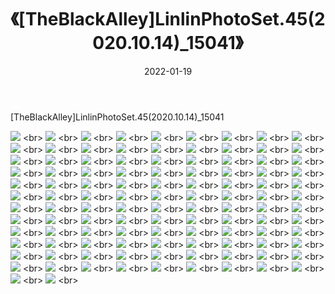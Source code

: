 ﻿---
layout: post
title:  《[TheBlackAlley]LinlinPhotoSet.45(2020.10.14)_15041》
date:   2022-01-19
img: http://imgx.orgx.ga/漏D/2022/[TheBlackAlley]LinlinPhotoSet.45(2020.10.14)_15041/000.jpg
categories: [美女, 清纯, 唯美]
---

[TheBlackAlley]LinlinPhotoSet.45(2020.10.14)_15041

  ![](http://imgx.orgx.ga/漏D/2022/[TheBlackAlley]LinlinPhotoSet.45(2020.10.14)_15041/001.jpg) <br> ![](http://imgx.orgx.ga/漏D/2022/[TheBlackAlley]LinlinPhotoSet.45(2020.10.14)_15041/002.jpg) <br> ![](http://imgx.orgx.ga/漏D/2022/[TheBlackAlley]LinlinPhotoSet.45(2020.10.14)_15041/003.jpg) <br> ![](http://imgx.orgx.ga/漏D/2022/[TheBlackAlley]LinlinPhotoSet.45(2020.10.14)_15041/004.jpg) <br> ![](http://imgx.orgx.ga/漏D/2022/[TheBlackAlley]LinlinPhotoSet.45(2020.10.14)_15041/005.jpg) <br> ![](http://imgx.orgx.ga/漏D/2022/[TheBlackAlley]LinlinPhotoSet.45(2020.10.14)_15041/006.jpg) <br> ![](http://imgx.orgx.ga/漏D/2022/[TheBlackAlley]LinlinPhotoSet.45(2020.10.14)_15041/007.jpg) <br> ![](http://imgx.orgx.ga/漏D/2022/[TheBlackAlley]LinlinPhotoSet.45(2020.10.14)_15041/008.jpg) <br> ![](http://imgx.orgx.ga/漏D/2022/[TheBlackAlley]LinlinPhotoSet.45(2020.10.14)_15041/009.jpg) <br> ![](http://imgx.orgx.ga/漏D/2022/[TheBlackAlley]LinlinPhotoSet.45(2020.10.14)_15041/010.jpg) <br> ![](http://imgx.orgx.ga/漏D/2022/[TheBlackAlley]LinlinPhotoSet.45(2020.10.14)_15041/011.jpg) <br> ![](http://imgx.orgx.ga/漏D/2022/[TheBlackAlley]LinlinPhotoSet.45(2020.10.14)_15041/012.jpg) <br> ![](http://imgx.orgx.ga/漏D/2022/[TheBlackAlley]LinlinPhotoSet.45(2020.10.14)_15041/013.jpg) <br> ![](http://imgx.orgx.ga/漏D/2022/[TheBlackAlley]LinlinPhotoSet.45(2020.10.14)_15041/014.jpg) <br> ![](http://imgx.orgx.ga/漏D/2022/[TheBlackAlley]LinlinPhotoSet.45(2020.10.14)_15041/015.jpg) <br> ![](http://imgx.orgx.ga/漏D/2022/[TheBlackAlley]LinlinPhotoSet.45(2020.10.14)_15041/016.jpg) <br> ![](http://imgx.orgx.ga/漏D/2022/[TheBlackAlley]LinlinPhotoSet.45(2020.10.14)_15041/017.jpg) <br> ![](http://imgx.orgx.ga/漏D/2022/[TheBlackAlley]LinlinPhotoSet.45(2020.10.14)_15041/018.jpg) <br> ![](http://imgx.orgx.ga/漏D/2022/[TheBlackAlley]LinlinPhotoSet.45(2020.10.14)_15041/019.jpg) <br> ![](http://imgx.orgx.ga/漏D/2022/[TheBlackAlley]LinlinPhotoSet.45(2020.10.14)_15041/020.jpg) <br> ![](http://imgx.orgx.ga/漏D/2022/[TheBlackAlley]LinlinPhotoSet.45(2020.10.14)_15041/021.jpg) <br> ![](http://imgx.orgx.ga/漏D/2022/[TheBlackAlley]LinlinPhotoSet.45(2020.10.14)_15041/022.jpg) <br> ![](http://imgx.orgx.ga/漏D/2022/[TheBlackAlley]LinlinPhotoSet.45(2020.10.14)_15041/023.jpg) <br> ![](http://imgx.orgx.ga/漏D/2022/[TheBlackAlley]LinlinPhotoSet.45(2020.10.14)_15041/024.jpg) <br> ![](http://imgx.orgx.ga/漏D/2022/[TheBlackAlley]LinlinPhotoSet.45(2020.10.14)_15041/025.jpg) <br> ![](http://imgx.orgx.ga/漏D/2022/[TheBlackAlley]LinlinPhotoSet.45(2020.10.14)_15041/026.jpg) <br> ![](http://imgx.orgx.ga/漏D/2022/[TheBlackAlley]LinlinPhotoSet.45(2020.10.14)_15041/027.jpg) <br> ![](http://imgx.orgx.ga/漏D/2022/[TheBlackAlley]LinlinPhotoSet.45(2020.10.14)_15041/028.jpg) <br> ![](http://imgx.orgx.ga/漏D/2022/[TheBlackAlley]LinlinPhotoSet.45(2020.10.14)_15041/029.jpg) <br> ![](http://imgx.orgx.ga/漏D/2022/[TheBlackAlley]LinlinPhotoSet.45(2020.10.14)_15041/030.jpg) <br> ![](http://imgx.orgx.ga/漏D/2022/[TheBlackAlley]LinlinPhotoSet.45(2020.10.14)_15041/031.jpg) <br> ![](http://imgx.orgx.ga/漏D/2022/[TheBlackAlley]LinlinPhotoSet.45(2020.10.14)_15041/032.jpg) <br> ![](http://imgx.orgx.ga/漏D/2022/[TheBlackAlley]LinlinPhotoSet.45(2020.10.14)_15041/033.jpg) <br> ![](http://imgx.orgx.ga/漏D/2022/[TheBlackAlley]LinlinPhotoSet.45(2020.10.14)_15041/034.jpg) <br> ![](http://imgx.orgx.ga/漏D/2022/[TheBlackAlley]LinlinPhotoSet.45(2020.10.14)_15041/035.jpg) <br> ![](http://imgx.orgx.ga/漏D/2022/[TheBlackAlley]LinlinPhotoSet.45(2020.10.14)_15041/036.jpg) <br> ![](http://imgx.orgx.ga/漏D/2022/[TheBlackAlley]LinlinPhotoSet.45(2020.10.14)_15041/037.jpg) <br> ![](http://imgx.orgx.ga/漏D/2022/[TheBlackAlley]LinlinPhotoSet.45(2020.10.14)_15041/038.jpg) <br> ![](http://imgx.orgx.ga/漏D/2022/[TheBlackAlley]LinlinPhotoSet.45(2020.10.14)_15041/039.jpg) <br> ![](http://imgx.orgx.ga/漏D/2022/[TheBlackAlley]LinlinPhotoSet.45(2020.10.14)_15041/040.jpg) <br> ![](http://imgx.orgx.ga/漏D/2022/[TheBlackAlley]LinlinPhotoSet.45(2020.10.14)_15041/041.jpg) <br> ![](http://imgx.orgx.ga/漏D/2022/[TheBlackAlley]LinlinPhotoSet.45(2020.10.14)_15041/042.jpg) <br> ![](http://imgx.orgx.ga/漏D/2022/[TheBlackAlley]LinlinPhotoSet.45(2020.10.14)_15041/043.jpg) <br> ![](http://imgx.orgx.ga/漏D/2022/[TheBlackAlley]LinlinPhotoSet.45(2020.10.14)_15041/044.jpg) <br> ![](http://imgx.orgx.ga/漏D/2022/[TheBlackAlley]LinlinPhotoSet.45(2020.10.14)_15041/045.jpg) <br> ![](http://imgx.orgx.ga/漏D/2022/[TheBlackAlley]LinlinPhotoSet.45(2020.10.14)_15041/046.jpg) <br> ![](http://imgx.orgx.ga/漏D/2022/[TheBlackAlley]LinlinPhotoSet.45(2020.10.14)_15041/047.jpg) <br> ![](http://imgx.orgx.ga/漏D/2022/[TheBlackAlley]LinlinPhotoSet.45(2020.10.14)_15041/048.jpg) <br> ![](http://imgx.orgx.ga/漏D/2022/[TheBlackAlley]LinlinPhotoSet.45(2020.10.14)_15041/049.jpg) <br> ![](http://imgx.orgx.ga/漏D/2022/[TheBlackAlley]LinlinPhotoSet.45(2020.10.14)_15041/050.jpg) <br> ![](http://imgx.orgx.ga/漏D/2022/[TheBlackAlley]LinlinPhotoSet.45(2020.10.14)_15041/051.jpg) <br> ![](http://imgx.orgx.ga/漏D/2022/[TheBlackAlley]LinlinPhotoSet.45(2020.10.14)_15041/052.jpg) <br> ![](http://imgx.orgx.ga/漏D/2022/[TheBlackAlley]LinlinPhotoSet.45(2020.10.14)_15041/053.jpg) <br> ![](http://imgx.orgx.ga/漏D/2022/[TheBlackAlley]LinlinPhotoSet.45(2020.10.14)_15041/054.jpg) <br> ![](http://imgx.orgx.ga/漏D/2022/[TheBlackAlley]LinlinPhotoSet.45(2020.10.14)_15041/055.jpg) <br> ![](http://imgx.orgx.ga/漏D/2022/[TheBlackAlley]LinlinPhotoSet.45(2020.10.14)_15041/056.jpg) <br> ![](http://imgx.orgx.ga/漏D/2022/[TheBlackAlley]LinlinPhotoSet.45(2020.10.14)_15041/057.jpg) <br> ![](http://imgx.orgx.ga/漏D/2022/[TheBlackAlley]LinlinPhotoSet.45(2020.10.14)_15041/058.jpg) <br> ![](http://imgx.orgx.ga/漏D/2022/[TheBlackAlley]LinlinPhotoSet.45(2020.10.14)_15041/059.jpg) <br> ![](http://imgx.orgx.ga/漏D/2022/[TheBlackAlley]LinlinPhotoSet.45(2020.10.14)_15041/060.jpg) <br> ![](http://imgx.orgx.ga/漏D/2022/[TheBlackAlley]LinlinPhotoSet.45(2020.10.14)_15041/061.jpg) <br> ![](http://imgx.orgx.ga/漏D/2022/[TheBlackAlley]LinlinPhotoSet.45(2020.10.14)_15041/062.jpg) <br> ![](http://imgx.orgx.ga/漏D/2022/[TheBlackAlley]LinlinPhotoSet.45(2020.10.14)_15041/063.jpg) <br> ![](http://imgx.orgx.ga/漏D/2022/[TheBlackAlley]LinlinPhotoSet.45(2020.10.14)_15041/064.jpg) <br> ![](http://imgx.orgx.ga/漏D/2022/[TheBlackAlley]LinlinPhotoSet.45(2020.10.14)_15041/065.jpg) <br> ![](http://imgx.orgx.ga/漏D/2022/[TheBlackAlley]LinlinPhotoSet.45(2020.10.14)_15041/066.jpg) <br> ![](http://imgx.orgx.ga/漏D/2022/[TheBlackAlley]LinlinPhotoSet.45(2020.10.14)_15041/067.jpg) <br> ![](http://imgx.orgx.ga/漏D/2022/[TheBlackAlley]LinlinPhotoSet.45(2020.10.14)_15041/068.jpg) <br> ![](http://imgx.orgx.ga/漏D/2022/[TheBlackAlley]LinlinPhotoSet.45(2020.10.14)_15041/069.jpg) <br> ![](http://imgx.orgx.ga/漏D/2022/[TheBlackAlley]LinlinPhotoSet.45(2020.10.14)_15041/070.jpg) <br> ![](http://imgx.orgx.ga/漏D/2022/[TheBlackAlley]LinlinPhotoSet.45(2020.10.14)_15041/071.jpg) <br> ![](http://imgx.orgx.ga/漏D/2022/[TheBlackAlley]LinlinPhotoSet.45(2020.10.14)_15041/072.jpg) <br> ![](http://imgx.orgx.ga/漏D/2022/[TheBlackAlley]LinlinPhotoSet.45(2020.10.14)_15041/073.jpg) <br> ![](http://imgx.orgx.ga/漏D/2022/[TheBlackAlley]LinlinPhotoSet.45(2020.10.14)_15041/074.jpg) <br> ![](http://imgx.orgx.ga/漏D/2022/[TheBlackAlley]LinlinPhotoSet.45(2020.10.14)_15041/075.jpg) <br> ![](http://imgx.orgx.ga/漏D/2022/[TheBlackAlley]LinlinPhotoSet.45(2020.10.14)_15041/076.jpg) <br> ![](http://imgx.orgx.ga/漏D/2022/[TheBlackAlley]LinlinPhotoSet.45(2020.10.14)_15041/077.jpg) <br> ![](http://imgx.orgx.ga/漏D/2022/[TheBlackAlley]LinlinPhotoSet.45(2020.10.14)_15041/078.jpg) <br> ![](http://imgx.orgx.ga/漏D/2022/[TheBlackAlley]LinlinPhotoSet.45(2020.10.14)_15041/079.jpg) <br> ![](http://imgx.orgx.ga/漏D/2022/[TheBlackAlley]LinlinPhotoSet.45(2020.10.14)_15041/080.jpg) <br> ![](http://imgx.orgx.ga/漏D/2022/[TheBlackAlley]LinlinPhotoSet.45(2020.10.14)_15041/081.jpg) <br> ![](http://imgx.orgx.ga/漏D/2022/[TheBlackAlley]LinlinPhotoSet.45(2020.10.14)_15041/082.jpg) <br> ![](http://imgx.orgx.ga/漏D/2022/[TheBlackAlley]LinlinPhotoSet.45(2020.10.14)_15041/083.jpg) <br> ![](http://imgx.orgx.ga/漏D/2022/[TheBlackAlley]LinlinPhotoSet.45(2020.10.14)_15041/084.jpg) <br> ![](http://imgx.orgx.ga/漏D/2022/[TheBlackAlley]LinlinPhotoSet.45(2020.10.14)_15041/085.jpg) <br> ![](http://imgx.orgx.ga/漏D/2022/[TheBlackAlley]LinlinPhotoSet.45(2020.10.14)_15041/086.jpg) <br> ![](http://imgx.orgx.ga/漏D/2022/[TheBlackAlley]LinlinPhotoSet.45(2020.10.14)_15041/087.jpg) <br> ![](http://imgx.orgx.ga/漏D/2022/[TheBlackAlley]LinlinPhotoSet.45(2020.10.14)_15041/088.jpg) <br> ![](http://imgx.orgx.ga/漏D/2022/[TheBlackAlley]LinlinPhotoSet.45(2020.10.14)_15041/089.jpg) <br> ![](http://imgx.orgx.ga/漏D/2022/[TheBlackAlley]LinlinPhotoSet.45(2020.10.14)_15041/090.jpg) <br> ![](http://imgx.orgx.ga/漏D/2022/[TheBlackAlley]LinlinPhotoSet.45(2020.10.14)_15041/091.jpg) <br> ![](http://imgx.orgx.ga/漏D/2022/[TheBlackAlley]LinlinPhotoSet.45(2020.10.14)_15041/092.jpg) <br> ![](http://imgx.orgx.ga/漏D/2022/[TheBlackAlley]LinlinPhotoSet.45(2020.10.14)_15041/093.jpg) <br> ![](http://imgx.orgx.ga/漏D/2022/[TheBlackAlley]LinlinPhotoSet.45(2020.10.14)_15041/094.jpg) <br> ![](http://imgx.orgx.ga/漏D/2022/[TheBlackAlley]LinlinPhotoSet.45(2020.10.14)_15041/095.jpg) <br> ![](http://imgx.orgx.ga/漏D/2022/[TheBlackAlley]LinlinPhotoSet.45(2020.10.14)_15041/096.jpg) <br> ![](http://imgx.orgx.ga/漏D/2022/[TheBlackAlley]LinlinPhotoSet.45(2020.10.14)_15041/097.jpg) <br> ![](http://imgx.orgx.ga/漏D/2022/[TheBlackAlley]LinlinPhotoSet.45(2020.10.14)_15041/098.jpg) <br> ![](http://imgx.orgx.ga/漏D/2022/[TheBlackAlley]LinlinPhotoSet.45(2020.10.14)_15041/099.jpg) <br> ![](http://imgx.orgx.ga/漏D/2022/[TheBlackAlley]LinlinPhotoSet.45(2020.10.14)_15041/100.jpg) <br> ![](http://imgx.orgx.ga/漏D/2022/[TheBlackAlley]LinlinPhotoSet.45(2020.10.14)_15041/101.jpg) <br> ![](http://imgx.orgx.ga/漏D/2022/[TheBlackAlley]LinlinPhotoSet.45(2020.10.14)_15041/102.jpg) <br> ![](http://imgx.orgx.ga/漏D/2022/[TheBlackAlley]LinlinPhotoSet.45(2020.10.14)_15041/103.jpg) <br> ![](http://imgx.orgx.ga/漏D/2022/[TheBlackAlley]LinlinPhotoSet.45(2020.10.14)_15041/104.jpg) <br> ![](http://imgx.orgx.ga/漏D/2022/[TheBlackAlley]LinlinPhotoSet.45(2020.10.14)_15041/105.jpg) <br> ![](http://imgx.orgx.ga/漏D/2022/[TheBlackAlley]LinlinPhotoSet.45(2020.10.14)_15041/106.jpg) <br> ![](http://imgx.orgx.ga/漏D/2022/[TheBlackAlley]LinlinPhotoSet.45(2020.10.14)_15041/107.jpg) <br> ![](http://imgx.orgx.ga/漏D/2022/[TheBlackAlley]LinlinPhotoSet.45(2020.10.14)_15041/108.jpg) <br> ![](http://imgx.orgx.ga/漏D/2022/[TheBlackAlley]LinlinPhotoSet.45(2020.10.14)_15041/109.jpg) <br> ![](http://imgx.orgx.ga/漏D/2022/[TheBlackAlley]LinlinPhotoSet.45(2020.10.14)_15041/110.jpg) <br>
